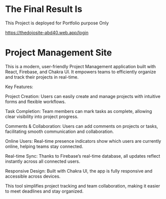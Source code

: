 # The Final Result Is 
This Project is deployed for Portfolio purpose Only

https://thedojosite-abd40.web.app/login


# Project Management Site

This is a modern, user-friendly Project Management application built with React, Firebase, and Chakra UI. It empowers teams to efficiently organize and track their projects in real-time.

Key Features:

Project Creation: Users can easily create and manage projects with intuitive forms and flexible workflows.

Task Completion: Team members can mark tasks as complete, allowing clear visibility into project progress.

Comments & Collaboration: Users can add comments on projects or tasks, facilitating smooth communication and collaboration.

Online Users: Real-time presence indicators show which users are currently online, helping teams stay connected.

Real-time Sync: Thanks to Firebase’s real-time database, all updates reflect instantly across all connected users.

Responsive Design: Built with Chakra UI, the app is fully responsive and accessible across devices.

This tool simplifies project tracking and team collaboration, making it easier to meet deadlines and stay organized.






